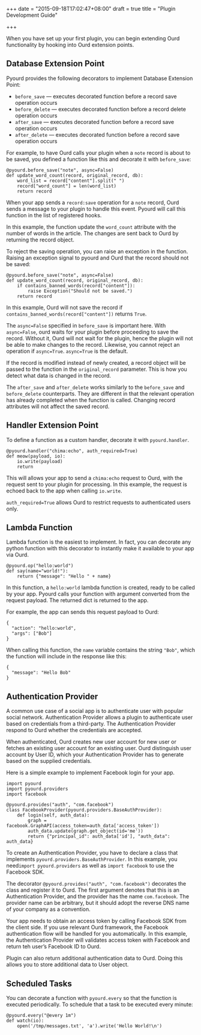 +++
date = "2015-09-18T17:02:47+08:00"
draft = true
title = "Plugin Development Guide"

+++

When you have set up your first plugin, you can begin extending Ourd
functionality by hooking into Ourd extension points.

## Database Extension Point

Pyourd provides the following decorators to implement Database Extension Point:

* `before_save` — executes decorated function before a record save operation occurs
* `before_delete` — executes decorated function before a record delete operation occurs
* `after_save` — executes decorated function before a record save operation occurs
* `after_delete` — executes decorated function before a record save operation occurs

For example, to have Ourd calls your plugin when a `note` record is about to be saved, you defined a function like this and decorate it with `before_save`:

```
@pyourd.before_save("note", async=False)
def update_word_count(record, original_record, db):
    word_list = record["content"].split(" ")
    record["word_count"] = len(word_list)
    return record
```

When your app sends a `record:save` operation for a `note` record, Ourd sends a message to your plugin to handle this event. Pyourd will call this function in the list of registered hooks.

In this example, the function update the `word_count` attribute with the number of words in the article. The changes are sent back to Ourd by returning the record object.

To reject the saving operation, you can raise an exception in the function. Raising an exception signal to pyourd and Ourd that the record should not be saved:

```
@pyourd.before_save("note", async=False)
def update_word_count(record, original_record, db):
    if contains_banned_words(record["content"]):
        raise Exception("Should not be saved.")
    return record
```

In this example, Ourd will not save the record if `contains_banned_words(record["content"])` returns `True`.

The `async=False` specified in `before_save` is important here. With `async=False`, ourd waits for your plugin before proceeding to save the record. Without it, Ourd will not wait for the plugin, hence the plugin will not be able to make changes to the record. Likewise, you cannot reject an operation if `async=True`. `async=True` is the default.

If the record is modified instead of newly created, a record object will be passed to the function in
the `original_record` parameter. This is how you detect what data is changed in the record.

The `after_save` and `after_delete` works similarly to the `before_save` and `before_delete` counterparts. They are different in that the relevant operation has already completed when the function is called. Changing record attributes will not affect the saved record.

## Handler Extension Point

To define a function as a custom handler, decorate it with `pyourd.handler`.

```
@pyourd.handler("chima:echo", auth_required=True)
def meow(payload, io):
    io.write(payload)
    return
```

This will allows your app to send a `chima:echo` request to Ourd, with the request sent to your plugin for processing. In this example, the request is echoed back to the app when calling `io.write`.

`auth_required=True` allows Ourd to restrict requests to authenticated users only.

## Lambda Function

Lambda function is the easiest to implement. In fact, you can decorate any python function with this decorator to instantly make it available to your app via Ourd.

```
@pyourd.op("hello:world")
def say(name="world!"):
    return {"message": "Hello " + name}
```

In this function, a `hello:world` lambda function is created, ready to be called by your app. Pyourd calls your function with argument converted from the request payload. The returned dict is returned to the app.

For example, the app can sends this request payload to Ourd:

```
{
  "action": "hello:world",
  "args": ["Bob"]
}
```

When calling this function, the `name` variable contains the string `"Bob"`, which the function will include in the response like this:

```
{
  "message": "Hello Bob"
}
```

## Authentication Provider

A common use case of a social app is to authenticate user with popular social network. Authentication Provider allows a plugin to authenticate user based on credentials from a third-party. The Authentication Provider respond to Ourd whether the credentials are accepted.

When authenticated, Ourd creates new user account for new user or fetches an existing user account for an existing user. Ourd distinguish user account by User ID, which your Authentication Provider has to generate based on the supplied credentials.

Here is a simple example to implement Facebook login for your app.

```
import pyourd
import pyourd.providers
import facebook

@pyourd.provides("auth", "com.facebook")
class FacebookProvider(pyourd.providers.BaseAuthProvider):
    def login(self, auth_data):
        graph = facebook.GraphAPI(access_token=auth_data['access_token'])
        auth_data.update(graph.get_object(id='me'))
        return {"principal_id": auth_data['id'], "auth_data": auth_data}
```

To create an Authentication Provider, you have to declare a class that implements `pyourd.providers.BaseAuthProvider`. In this example, you need`import pyourd.providers` as well as `import facebook` to use the Facebook SDK.

The decorator `@pyourd.provides("auth", "com.facebook")` decorates the class and register it to Ourd. The first argument denotes that this is an Authentication Provider, and the provider has the name `com.facebook`. The provider name can be arbitrary, but it should adopt the reverse DNS name of your company as a convention.

Your app needs to obtain an access token by calling Facebook SDK from the client side. If you use relevant Ourd framework, the Facebook authentication flow will be handled for you automatically. In this example, the Authentication Provider will validates access token with Facebook and return teh user’s Facebook ID to Ourd.

Plugin can also return additional authentication data to Ourd. Doing this allows you to store additional data to User object.

## Scheduled Tasks

You can decorate a function with `pyourd.every` so that the function is executed periodically. To schedule that a task to be executed every minute:

```
@pyourd.every("@every 1m")
def watch(io):
    open('/tmp/messages.txt', 'a').write('Hello World!\n')
```

